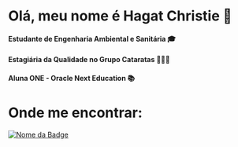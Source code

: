 # Olá, meu nome é Hagat Christie 👋
#### Estudante de Engenharia Ambiental e Sanitária 🎓
#### Estagiária da Qualidade no Grupo Cataratas 👨🏻‍💻
#### Aluna ONE - Oracle Next Education 📚

# Onde me encontrar:
[![Nome da Badge](https://img.shields.io/badge/LinkedIn-0077B5?style=for-the-badge&logo=linkedin&logoColor=white)](https://www.linkedin.com/in/hagatchristiepereira)

